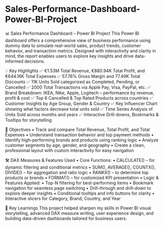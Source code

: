 # Sales-Performance-Dashboard-Power-BI-Project
📊 Sales Performance Dashboard – Power BI Project
This Power BI dashboard offers a comprehensive view of business performance using dummy data to simulate real-world sales, product trends, customer behavior, and transaction metrics. Designed with interactivity and clarity in mind, the report enables users to explore key insights and drive data-informed decisions.

💡 Key Highlights
✅ €1.53M Total Revenue, €880.94K Total Profit, and €644.16K Total Expenses
✅ 57.76% Gross Margin and 77.49K Total Discounts
✅ 11K Units Sold categorized as Completed, Pending, or Cancelled
✅ 2000 Total Transactions via Apple Pay, Visa, PayPal, etc.
✅ Brand Breakdown: IKEA, Nike, Apple, Logitech – performance by revenue, profit & cost
✅ Top 6 Cancelled & Top Rated Products across countries
✅ Customer Insights by Age Group, Gender & Country
✅ Key Influencer Chart showing what factors decrease total units sold
✅ Time Series Analysis of Units Sold across months and years
✅ Interactive Drill-downs, Bookmarks & Tooltips for storytelling

🎯 Objectives
• Track and compare Total Revenue, Total Profit, and Total Expenses
• Understand transaction behavior and top payment methods
• Identify high-performing brands and products using ranking logic
• Analyze customer segments by age, gender, and geography
• Create a clean, professional layout with custom interactivity for easy navigation

🛠 DAX Measures & Features Used
•	Core Functions:
• CALCULATE() – for dynamic filtering and conditional metrics
• SUM(), AVERAGE(), COUNTX(), DIVIDE() – for aggregation and ratio logic
• RANKX() – to determine top products or brands
• FORMAT() – for customized KPI presentation
•	Logic & Features Applied:
• Top-N filtering for best-performing items
• Bookmark navigation for seamless page switching
• Drill-through and drill-down to explore deeper insights
• Conditional tooltips and info buttons for clarity
• Interactive slicers for Category, Brand, Country, and Year

🧠 Key Learnings
This project helped sharpen my skills in Power BI visual storytelling, advanced DAX measure writing, user experience design, and building data-driven dashboards tailored for business users.

